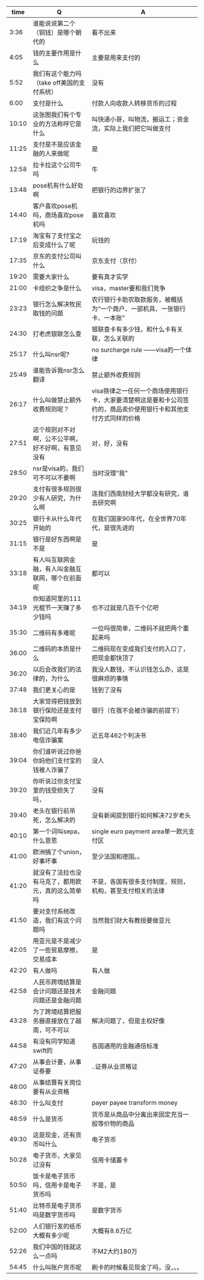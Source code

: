time | Q |  A
-|-|-
3:36 | 谁能说说第二个（铜钱）是哪个朝代的 | 看不出来 | 
4:05 | 钱的主要作用是什么 | 主要是用来支付的 | 
5:52 | 我们有这个能力吗（take off美国的支付系统） | 没有 | 
6:00 | 支付是什么 | 付款人向收款人转移货币的过程 | 
10:10 | 这张图我们有个专业的方法称呼它是什么 | 叫快递小哥，叫物流，搬运工；资金流，实际上我们把它叫做支付 | 
11:25 | 支付是不是应该金融的人来做呢 | 是 | 
12:58 | 拉卡拉这个公司牛吗 | 牛 | 
13:48 | pose机有什么好处啊 | 把银行的边界扩张了 | 
14:40 | 客户喜欢pose机吗，商场喜欢pose机吗 | 喜欢喜欢 | 
17:19 | 淘宝有了支付宝之后变成什么了呢 | 玩钱的 | 
17:35 | 京东的支付公司叫什么 | 京东支付（京付） | 
19:20 | 需要大家什么 | 要有真才实学 | 
21:00 | 卡组织之争是什么 | visa，master要和我们竞争 | 
23:23 | 银行怎么解决牧民取钱的问题 | 农行银行卡助农取款服务，被概括为“一个商户、一部机具、一张银行卡、一本账” | 
24:30 | 打老虎银联怎么查 | 银联查卡有多少钱，和什么卡有关联，怎么关联的 | 
25:17 | 什么叫nsr呢? | no surcharge rule ——visa的一个体律 | 
25:49 | 谁能告诉我nsr怎么翻译 | 禁止额外收费规则 | 
26:17 | 什么叫做禁止额外收费规则呢？ | visa铁律之一任何一个商场使用银行卡，大家要清楚啊这是要和卡公司签约的，商品卖价使用银行卡和其他支付方式同样的价格 | 
27:51 | 这个规则对不对啊，公不公平啊，好不好啊，有意见没有 | 对，好，没有 | 
28:50 | nsr是visa的，我们可不可以不要啊 | 当时没理“我” | 
29:20 | 支付有很多规则很少有人研究，为什么啊 | 连我们西南财经大学都没有研究，谁去研究啊 | 
30:25 | 银行卡从什么年代开始的 | 在我们国家90年代，在全世界70年代，是很先进的 | 
31:15 | 银行是好东西啊是不是 | 是 | 
33:18 | 有人叫互联网金融，有人叫金融互联网，哪个在前面呢 | 都可以 | 
34:19 | 你知道阿里的111光棍节一天赚了多少钱吗 | 也不过就是几百千个亿吧 | 
35:30 | 二维码有多难呢 | 一位吗很简单，二维码不就把两个重起来吗 | 
36:00 | 二维码的本质是什么 | 二维码现在变成我们支付的入口了，把现金都快顶了 | 
36:20 | 以后会改我们的法律的，为什么 | 我没人数钱，不认识钱怎么办，这是很麻烦的事情 | 
37:48 | 我们更关心的是 | 钱到了没有 | 
38:18 | 大家觉得把钱放到银行保险还是支付宝保险啊 | 银行（在我不会被诈骗的前提下） | 
38:40 | 我们近几年有多少电信诈骗案 | 近五年462个判决书 | 
39:04 | 你们谁听说过你爸你妈他们支付宝的钱被人诈骗了 | 没人 | 
39:20 | 你听说过你支付宝里的钱受损失了吗， | 没有 | 
39:40 | 老头在银行前吊死，怎么解决的 | 没有新闻提到银行如何解决72岁老头 | 
40:10 | 第一个词叫sepa，什么意思 | single euro payment area单一欧元支付区 | 
41:00 | 欧洲搞了个union，好事坏事 | 至少法国和德国。。 | 
41:20 | 就没有了法拉也没有马克了，都用欧元，真的这么简单吗 | 不是，各国有很多支付制度，规则，机构，甚至支付相关的法律 | 
41:50 | 要对支付系统改造，我们有这个问题吗 | 当然我们财大有教授要做亚元 | 
42:05 | 用亚元是不是减少了一些贸易摩擦，交易成本 | 是 | 
42:20 | 有人做吗 | 有人做 | 
42:58 | 人民币跨境结算是会计问题还是技术问题还是金融问题 | 金融问题 | 
43:28 | 为了跨境结算把服务器直接放在了越南，可不可以 | 解决问题了，但是主权好像 | 
44:58 | 有没有同学知道swift的 | 各国通用的金融通信标准 | 
47:20 | 从事会计要，从事证券要 | ..证券从业资格证 | 
48:00 | 从事结算有关岗位要有从业资格 |  | 
48:30 | 什么叫支付 | payer payee transform money | 
48:59 | 什么是货币 |  货币是从商品中分离出来固定充当一般等价物的商品 | 
49:30 | 这是现金，还有货币叫什么 | 电子货币 | 
50:28 | 电子货币，大家见过没有 | 信用卡储蓄卡 | 
50:50 | 饭卡是电子货币吗，信用卡是电子货币吗 | 不是，是 | 
51:40 | 比特币是电子货币吗是数字货币吗 | 是数字货币 | 
52:00 | 人们银行发的纸币大概有多少呢 | 大概有8.6万亿 | 
52:26 | 我们中国的钱就这么一点吗 | 不M2大约180万 | 
54:45 | 什么叫账户货币呢 | 刷卡的时候看见现金了吗，没，。。 | 